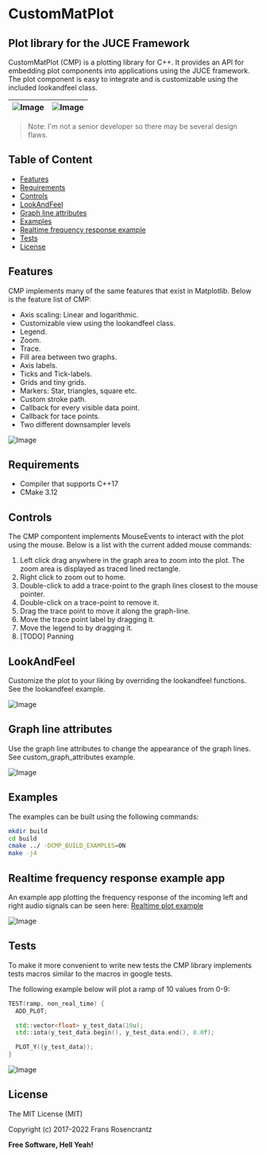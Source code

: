# CustomMatPlot
## Plot library for the JUCE Framework

CustomMatPlot (CMP) is a plotting library for C++. It provides an API for embedding plot components into applications using the JUCE framework. The plot component is easy to integrate and is customizable using the included lookandfeel class.


| ![Image](img/spread.png)  | ![Image](img/sines.png)|
| ------------- | ------------- |



> Note: I'm not a senior developer so there may be several design flaws.

## Table of Content
  - [Features](#features)
  - [Requirements](#requirements)
  - [Controls](#controls)
  - [LookAndFeel](#lookandfeel)
  - [Graph line attributes](#graph-line-attributes)
  - [Examples](#examples)
  - [Realtime frequency response example](#realtime-frequency-response-example)
  - [Tests](#tests)
  - [License](#license)

## Features
<a name="features"></a>

CMP implements many of the same features that exist in Matplotlib.
Below is the feature list of CMP:

- Axis scaling: Linear and logarithmic.
- Customizable view using the lookandfeel class.
- Legend.
- Zoom.
- Trace.
- Fill area between two graphs.
- Axis labels.
- Ticks and Tick-labels.
- Grids and tiny grids.
- Markers: Star, triangles, square etc.
- Custom stroke path.
- Callback for every visible data point.
- Callback for tace points.
- Two different downsampler levels 

![Image](img/heart.png) 

## Requirements
<a name="requirements"></a>

- Compiler that supports C++17
- CMake 3.12

## Controls
<a name="controls"></a>

The CMP compontent implements MouseEvents to interact with the plot using the mouse. Below is a list with the current added mouse commands:

1. Left click drag anywhere in the graph area to zoom into the plot. The zoom area is displayed as traced lined rectangle.
2. Right click to zoom out to home.
3. Double-click to add a trace-point to the graph lines closest to the mouse pointer.
4. Double-click on a trace-point to remove it.
5. Drag the trace point to move it along the graph-line.
6. Move the trace point label by dragging it.
7. Move the legend to by dragging it.
8. [TODO] Panning

## LookAndFeel
<a name="lookandfeel"></a>

Customize the plot to your liking by overriding the lookandfeel functions. See the lookandfeel example.

![Image](img/lookandfeel.png)

## Graph line attributes
<a name="graph-line-attributes"></a>

Use the graph line attributes to change the appearance of the graph lines. See custom_graph_attributes example.

![Image](img/graph_line_attributes.png)

## Examples
<a name="examples"></a>
The examples can be built using the following commands:

```sh
mkdir build
cd build
cmake ../ -DCMP_BUILD_EXAMPLES=ON
make -j4
```

## Realtime frequency response example app
<a name="realtime-frequency-response-example"></a>

An example app plotting the frequency response of the incoming left and right audio signals can be seen here: <a href="https://gitlab.com/frans.rosencrantz/realtime-frequency-plot-example"> Realtime plot example </a>

![Image](img/freq-plot-ui.png)

## Tests
<a name="tests"></a>
To make it more convenient to write new tests the CMP library implements tests macros similar to the macros in google tests.

The following example below will plot a ramp of 10 values from 0-9:
```cpp
TEST(ramp, non_real_time) {
  ADD_PLOT;

  std::vector<float> y_test_data(10u);
  std::iota(y_test_data.begin(), y_test_data.end(), 0.0f);

  PLOT_Y({y_test_data});
}
```

![Image](img/ramp.png)


## License
<a name="license"></a>

The MIT License (MIT)

Copyright (c) 2017-2022 Frans Rosencrantz

**Free Software, Hell Yeah!**
